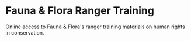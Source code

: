 # Fauna & Flora Ranger Training
Online access to Fauna &amp; Flora's ranger training materials on human rights in conservation. 
